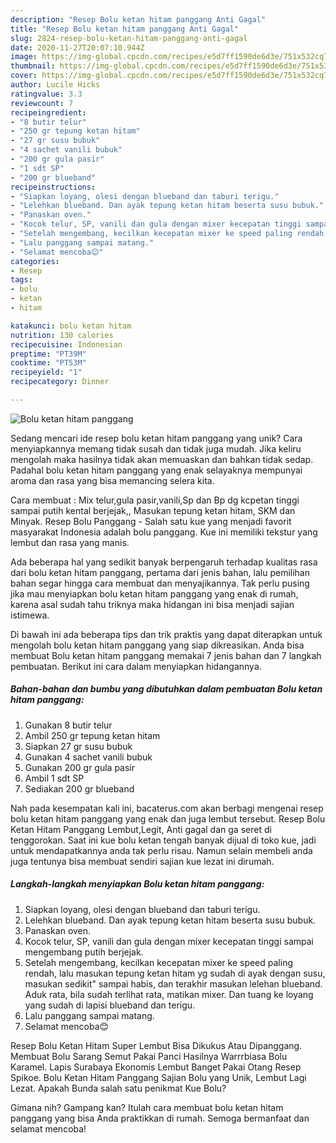 ```yaml
---
description: "Resep Bolu ketan hitam panggang Anti Gagal"
title: "Resep Bolu ketan hitam panggang Anti Gagal"
slug: 2824-resep-bolu-ketan-hitam-panggang-anti-gagal
date: 2020-11-27T20:07:10.944Z
image: https://img-global.cpcdn.com/recipes/e5d7ff1590de6d3e/751x532cq70/bolu-ketan-hitam-panggang-foto-resep-utama.jpg
thumbnail: https://img-global.cpcdn.com/recipes/e5d7ff1590de6d3e/751x532cq70/bolu-ketan-hitam-panggang-foto-resep-utama.jpg
cover: https://img-global.cpcdn.com/recipes/e5d7ff1590de6d3e/751x532cq70/bolu-ketan-hitam-panggang-foto-resep-utama.jpg
author: Lucile Hicks
ratingvalue: 3.3
reviewcount: 7
recipeingredient:
- "8 butir telur"
- "250 gr tepung ketan hitam"
- "27 gr susu bubuk"
- "4 sachet vanili bubuk"
- "200 gr gula pasir"
- "1 sdt SP"
- "200 gr blueband"
recipeinstructions:
- "Siapkan loyang, olesi dengan blueband dan taburi terigu."
- "Lelehkan blueband. Dan ayak tepung ketan hitam beserta susu bubuk."
- "Panaskan oven."
- "Kocok telur, SP, vanili dan gula dengan mixer kecepatan tinggi sampai mengembang putih berjejak."
- "Setelah mengembang, kecilkan kecepatan mixer ke speed paling rendah, lalu masukan tepung ketan hitam yg sudah di ayak dengan susu, masukan sedikit&#34; sampai habis, dan terakhir masukan lelehan blueband. Aduk rata, bila sudah terlihat rata, matikan mixer. Dan tuang ke loyang yang sudah di lapisi blueband dan terigu."
- "Lalu panggang sampai matang."
- "Selamat mencoba😊"
categories:
- Resep
tags:
- bolu
- ketan
- hitam

katakunci: bolu ketan hitam 
nutrition: 130 calories
recipecuisine: Indonesian
preptime: "PT39M"
cooktime: "PT53M"
recipeyield: "1"
recipecategory: Dinner

---
```



![Bolu ketan hitam panggang](https://img-global.cpcdn.com/recipes/e5d7ff1590de6d3e/751x532cq70/bolu-ketan-hitam-panggang-foto-resep-utama.jpg)

Sedang mencari ide resep bolu ketan hitam panggang yang unik? Cara menyiapkannya memang tidak susah dan tidak juga mudah. Jika keliru mengolah maka hasilnya tidak akan memuaskan dan bahkan tidak sedap. Padahal bolu ketan hitam panggang yang enak selayaknya mempunyai aroma dan rasa yang bisa memancing selera kita.

Cara membuat : Mix telur,gula pasir,vanili,Sp dan Bp dg kcpetan tinggi sampai putih kental berjejak,, Masukan tepung ketan hitam, SKM dan Minyak. Resep Bolu Panggang - Salah satu kue yang menjadi favorit masyarakat Indonesia adalah bolu panggang. Kue ini memiliki tekstur yang lembut dan rasa yang manis.

Ada beberapa hal yang sedikit banyak berpengaruh terhadap kualitas rasa dari bolu ketan hitam panggang, pertama dari jenis bahan, lalu pemilihan bahan segar hingga cara membuat dan menyajikannya. Tak perlu pusing jika mau menyiapkan bolu ketan hitam panggang yang enak di rumah, karena asal sudah tahu triknya maka hidangan ini bisa menjadi sajian istimewa.


Di bawah ini ada beberapa tips dan trik praktis yang dapat diterapkan untuk mengolah bolu ketan hitam panggang yang siap dikreasikan. Anda bisa membuat Bolu ketan hitam panggang memakai 7 jenis bahan dan 7 langkah pembuatan. Berikut ini cara dalam menyiapkan hidangannya.

<!--inarticleads1-->

##### Bahan-bahan dan bumbu yang dibutuhkan dalam pembuatan Bolu ketan hitam panggang:

1. Gunakan 8 butir telur
1. Ambil 250 gr tepung ketan hitam
1. Siapkan 27 gr susu bubuk
1. Gunakan 4 sachet vanili bubuk
1. Gunakan 200 gr gula pasir
1. Ambil 1 sdt SP
1. Sediakan 200 gr blueband


Nah pada kesempatan kali ini, bacaterus.com akan berbagi mengenai resep bolu ketan hitam panggang yang enak dan juga lembut tersebut. Resep Bolu Ketan Hitam Panggang Lembut,Legit, Anti gagal dan ga seret di tenggorokan. Saat ini kue bolu ketan tengah banyak dijual di toko kue, jadi untuk mendapatkannya anda tak perlu risau. Namun selain membeli anda juga tentunya bisa membuat sendiri sajian kue lezat ini dirumah. 

<!--inarticleads2-->

##### Langkah-langkah menyiapkan Bolu ketan hitam panggang:

1. Siapkan loyang, olesi dengan blueband dan taburi terigu.
1. Lelehkan blueband. Dan ayak tepung ketan hitam beserta susu bubuk.
1. Panaskan oven.
1. Kocok telur, SP, vanili dan gula dengan mixer kecepatan tinggi sampai mengembang putih berjejak.
1. Setelah mengembang, kecilkan kecepatan mixer ke speed paling rendah, lalu masukan tepung ketan hitam yg sudah di ayak dengan susu, masukan sedikit&#34; sampai habis, dan terakhir masukan lelehan blueband. Aduk rata, bila sudah terlihat rata, matikan mixer. Dan tuang ke loyang yang sudah di lapisi blueband dan terigu.
1. Lalu panggang sampai matang.
1. Selamat mencoba😊


Resep Bolu Ketan Hitam Super Lembut Bisa Dikukus Atau Dipanggang. Membuat Bolu Sarang Semut Pakai Panci Hasilnya Warrrbiasa Bolu Karamel. Lapis Surabaya Ekonomis Lembut Banget Pakai Otang Resep Spikoe. Bolu Ketan Hitam Panggang Sajian Bolu yang Unik, Lembut Lagi Lezat. Apakah Bunda salah satu penikmat Kue Bolu? 

Gimana nih? Gampang kan? Itulah cara membuat bolu ketan hitam panggang yang bisa Anda praktikkan di rumah. Semoga bermanfaat dan selamat mencoba!
